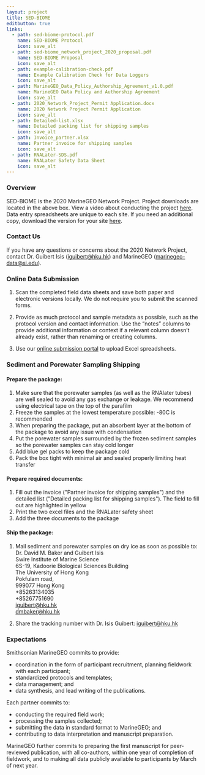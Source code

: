 ```yaml
---
layout: project
title: SED-BIOME
editbutton: true
links:
  - path: sed-biome-protocol.pdf
    name: SED-BIOME Protocol
    icon: save_alt
  - path: sed-biome_network_project_2020_proposal.pdf
    name: SED-BIOME Proposal
    icon: save_alt
  - path: example-calibration-check.pdf
    name: Example Calibration Check for Data Loggers
    icon: save_alt
  - path: MarineGEO_Data_Policy_Authorship_Agreement_v1.0.pdf
    name: MarineGEO Data Policy and Authorship Agreement
    icon: save_alt
  - path: 2020_Network_Project_Permit Application.docx
    name: 2020 Network Project Permit Application
    icon: save_alt
  - path: Detailed-list.xlsx
    name: Detailed packing list for shipping samples
    icon: save_alt
  - path: Invoice_partner.xlsx
    name: Partner invoice for shipping samples
    icon: save_alt
  - path: RNALater-SDS.pdf
    name: RNALater Safety Data Sheet
    icon: save_alt
---
```


### Overview
SED-BIOME is the 2020 MarineGEO Network Project. Project downloads are located in the above box. View a video about conducting the project [here](https://marinegeo.github.io/projects/sed-biome/video). Data entry spreadsheets are unique to each site. If you need an additional copy, download the version for your site [here](https://marinegeo.github.io/projects/sed-biome/data-entry-spreadsheets).    

### Contact Us

If you have any questions or concerns about the 2020 Network Project, contact Dr. Guibert Isis (iguibert@hku.hk) and MarineGEO (marinegeo-data@si.edu). 

### Online Data Submission

1. Scan the completed field data sheets and save both paper and electronic versions locally. We do not
require you to submit the scanned forms.

2. Provide as much protocol and sample metadata as possible, such as the protocol version and contact information. Use the “notes” columns to provide additional information or context if a relevant column doesn’t already exist, rather than renaming or creating columns.  

3. Use our [online submission portal](https://marinegeo.github.io/data-submission) to upload Excel spreadsheets.

### Sediment and Porewater Sampling Shipping  

#### Prepare the package:
1.	Make sure that the porewater samples (as well as the RNAlater tubes) are well sealed to avoid any gas exchange or leakage. We recommend using electrical tape on the top of the parafilm  
2.	Freeze the samples at the lowest temperature possible: -80C is recommended  
3.	When preparing the package, put an absorbent layer at the bottom of the package to avoid any issue with condensation  
4.	Put the porewater samples surrounded by the frozen sediment samples so the porewater samples can stay cold longer  
5.	Add blue gel packs to keep the package cold  
6.	Pack the box tight with minimal air and sealed properly limiting heat transfer  

#### Prepare required documents:
1.	Fill out the invoice ("Partner invoice for shipping samples") and the detailed list ("Detailed packing list for shipping samples"). The field to fill out are highlighted in yellow  
2.	Print the two excel files and the RNALater safety sheet  
3.	Add the three documents to the package  

#### Ship the package:
1.	Mail sediment and porewater samples on dry ice as soon as possible to:   
Dr. David M. Baker and Guibert Isis  
Swire Institute of Marine Science   
6S-19, Kadoorie Biological Sciences Building   
The University of Hong Kong   
Pokfulam road,   
999077 Hong Kong  
+85263134035   
+85267751690   
iguibert@hku.hk   
dmbaker@hku.hk  

2.	Share the tracking number with Dr. Isis Guibert: iguibert@hku.hk  

### Expectations

Smithsonian MarineGEO commits to provide:

- coordination in the form of participant recruitment, planning fieldwork with each participant;
- standardized protocols and templates;
- data management; and
- data synthesis, and lead writing of the publications.

Each partner commits to:
- conducting the required field work;
- processing the samples collected;
- submitting the data in standard format to MarineGEO; and
- contributing to data interpretation and manuscript preparation.

MarineGEO further commits to preparing the first manuscript for peer-reviewed publication, with all co-authors, within one year of completion of fieldwork, and to making all data publicly available to participants by March of next year.